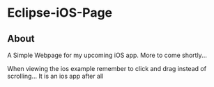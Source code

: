 # Eclipse-iOS-Page

## About

A Simple Webpage for my upcoming iOS app. More to come shortly...

When viewing the ios example remember to click and drag instead of scrolling... It is an ios app after all
